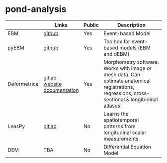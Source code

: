 # pond-analysis

|   | Links | Public | Description |
| - | ----- | ------ | ----------- |
| EBM | [github](https://github.com/ucl-mig/ebm) | Yes | Event-based Model |
| pyEBM | [github](https://github.com/88vikram/pyebm) | Yes | Toolbox for event-based models (EBM and dEBM) |
| Deformetrica | [gitlab](https://gitlab.icm-institute.org/alexandre_bone/pydeformetrica) <br> [website](http://www.deformetrica.org/) <br > [documentation](https://gitlab.icm-institute.org/alexandre_bone/pydeformetrica/wikis/home)| Yes | Morphometry software. Works with image or mesh data. Can estimate anatomical registrations, regressions, cross-sectional & longitudinal atlases.  |
| LeasPy | [gitlab](https://gitlab.icm-institute.org/aramislab/LEASPy) | No | Learns the spatiotemporal patterns from longitudinal scalar measurements. |
| DEM | TBA | No | Differential Equation Model |
